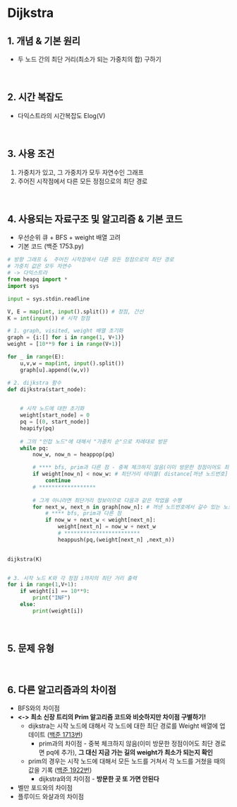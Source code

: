 # Dijkstra

## 1. 개념 & 기본 원리 

- 두 노드 간의 최단 거리(최소가 되는 가중치의 합) 구하기


<br>

## 2. 시간 복잡도 
- 다익스트라의 시간복잡도 Elog(V)

<br>


## 3. 사용 조건
1. 가중치가 있고, 그 가중치가 모두 자연수인 그래프 
2. 주어진 시작점에서 다른 모든 정점으로의 최단 경로
   

<br>


## 4. 사용되는 자료구조 및 알고리즘  & 기본 코드
- 우선순위 큐 + BFS + weight 배열 고려
- 기본 코드 (백준 1753.py)

```python
# 방향 그래프 &  주어진 시작점에서 다른 모든 정점으로의 최단 경로 
# 가중치 값은 모두 자연수 
# -> 다익스트라 
from heapq import *
import sys 

input = sys.stdin.readline 

V, E = map(int, input().split()) # 정점, 간선
K = int(input()) # 시작 정점 

# 1. graph, visited, weight 배열 초기화 
graph = {i:[] for i in range(1, V+1)}
weight = [10**9 for i in range(V+1)]

for _ in range(E):
    u,v,w = map(int, input().split())
    graph[u].append((w,v))

# 2. dijkstra 함수 
def dijkstra(start_node):

    
    # 시작 노드에 대한 초기화 
    weight[start_node] = 0 
    pq = [(0, start_node)]
    heapify(pq)
    
    # 그의 "인접 노드"에 대해서 "가중치 순"으로 차례대로 방문  
    while pq:
        now_w, now_n = heappop(pq)

        # **** bfs, prim과 다른 점 - 중복 체크하지 않음(이미 방문한 정점이어도 최단 경로면 pq에 추가), 그 대신 weight가 최소인지 확인 
        if weight[now_n] < now_w: # 최단거리 테이블( distance[꺼낸 노드번호] ) 에 기록된 정보보다 값이 크면, 최단거리 정보가 아니기 때문에 continue 로 무시
            continue 
        # ****************** 
        
        # 그게 아니라면 최단거리 정보이므로 다음과 같은 작업을 수행
        for next_w, next_n in graph[now_n]: # 꺼낸 노드번호에서 갈수 있는 노드와 거리정보를 i를 통해 한개씩 접근
            # **** bfs, prim과 다른 점 
            if now_w + next_w < weight[next_n]:
                weight[next_n] = now_w + next_w
                # ************************
                heappush(pq,(weight[next_n] ,next_n))

        
dijkstra(K)


# 3. 시작 노드 K와 각 정점 i까지의 최단 거리 출력      
for i in range(1,V+1):
    if weight[i] == 10**9:
        print("INF")
    else:
        print(weight[i])

```


<br>

## 5. 문제 유형 

<br>

## 6. 다른 알고리즘과의 차이점 
- BFS와의 차이점 
- **<-> 최소 신장 트리의 Prim 알고리즘 코드와 비슷하지만 차이점 구별하기!**
  - dijkstra는 시작 노드에 대해서 각 노드에 대한 최단 경로를 Weight 배열에 업데이트 ([백준 1713번](https://github.com/AAISSJ/AlgorithmStudy/blob/main/2024/Data%20Structure/Tree%26Graph/Short%20Cut/Dijkstra/1753.py))
    -  prim과의 차이점 - 중복 체크하지 않음(이미 방문한 정점이어도 최단 경로면 pq에 추가), **그 대신 지금 가는 길의 weight가 최소가 되는지 확인** 
  - prim의 경우는 시작 노드에 대해서 모든 노드를 거쳐서 각 노드를 거쳤을 때의 값을 기록 ([백준 1922번](https://github.com/AAISSJ/AlgorithmStudy/blob/main/2024/Data%20Structure/Tree%26Graph/Minimum%20Spanning%20Tree/Prim/1922.py))
    - dijkstra와의 차이점 - **방문한 곳 또 가면 안된다**
- 벨만 포드와의 차이점
- 플루이드 와샬과의 차이점

  
